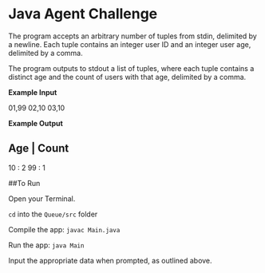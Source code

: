 # Java Agent Challenge

The program accepts an arbitrary number of tuples from stdin, delimited by a newline.
Each tuple contains an integer user ID and an integer user age, delimited by a comma.

The program outputs to stdout a list of tuples, where each tuple contains a
distinct age and the count of users with that age, delimited by a comma.


**Example Input**

01,99
02,10
03,10
 
**Example Output**

Age | Count
-----------
10 : 2
99 : 1

##To Run

Open your Terminal.

`cd` into the `Queue/src` folder

Compile the app: `javac Main.java`

Run the app: `java Main`

Input the appropriate data when prompted, as outlined above.

